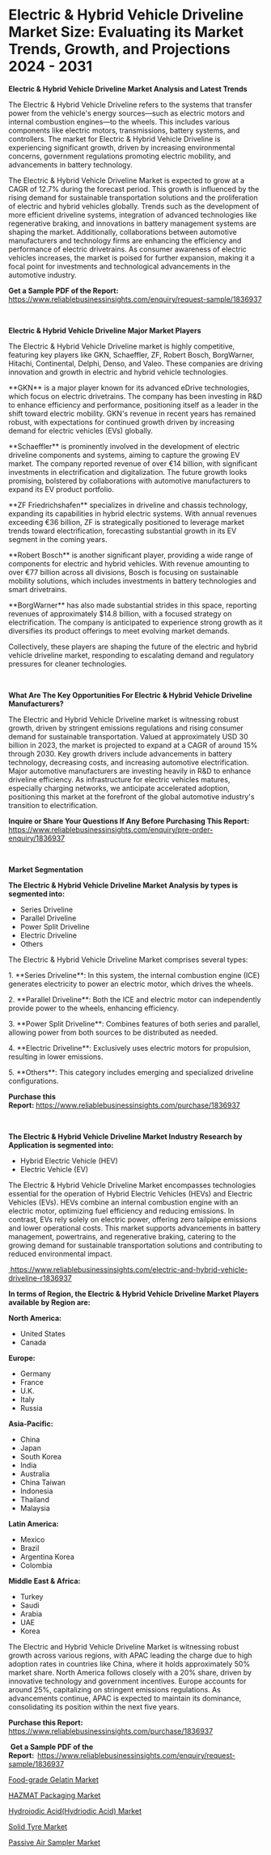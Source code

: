 <p><h1>Electric & Hybrid Vehicle Driveline Market Size: Evaluating its Market Trends, Growth, and Projections 2024 - 2031</h1></p><p><strong>Electric & Hybrid Vehicle Driveline Market Analysis and Latest Trends</strong></p>
<p><p>The Electric & Hybrid Vehicle Driveline refers to the systems that transfer power from the vehicle's energy sources—such as electric motors and internal combustion engines—to the wheels. This includes various components like electric motors, transmissions, battery systems, and controllers. The market for Electric & Hybrid Vehicle Driveline is experiencing significant growth, driven by increasing environmental concerns, government regulations promoting electric mobility, and advancements in battery technology.</p><p>The Electric & Hybrid Vehicle Driveline Market is expected to grow at a CAGR of 12.7% during the forecast period. This growth is influenced by the rising demand for sustainable transportation solutions and the proliferation of electric and hybrid vehicles globally. Trends such as the development of more efficient driveline systems, integration of advanced technologies like regenerative braking, and innovations in battery management systems are shaping the market. Additionally, collaborations between automotive manufacturers and technology firms are enhancing the efficiency and performance of electric drivetrains. As consumer awareness of electric vehicles increases, the market is poised for further expansion, making it a focal point for investments and technological advancements in the automotive industry.</p></p>
<p><strong>Get a Sample PDF of the Report:&nbsp;</strong> <a href="https://www.reliablebusinessinsights.com/enquiry/request-sample/1836937?utm_campaign=1119&utm_medium=2&utm_source=Github&utm_content=ia&utm_term=16102024&utm_id=electric-hybrid-vehicle-driveline">https://www.reliablebusinessinsights.com/enquiry/request-sample/1836937</a></p>
<p>&nbsp;</p>
<p><strong>Electric & Hybrid Vehicle Driveline Major Market Players</strong></p>
<p><p>The Electric & Hybrid Vehicle Driveline market is highly competitive, featuring key players like GKN, Schaeffler, ZF, Robert Bosch, BorgWarner, Hitachi, Continental, Delphi, Denso, and Valeo. These companies are driving innovation and growth in electric and hybrid vehicle technologies.</p><p>**GKN** is a major player known for its advanced eDrive technologies, which focus on electric drivetrains. The company has been investing in R&D to enhance efficiency and performance, positioning itself as a leader in the shift toward electric mobility. GKN's revenue in recent years has remained robust, with expectations for continued growth driven by increasing demand for electric vehicles (EVs) globally.</p><p>**Schaeffler** is prominently involved in the development of electric driveline components and systems, aiming to capture the growing EV market. The company reported revenue of over €14 billion, with significant investments in electrification and digitalization. The future growth looks promising, bolstered by collaborations with automotive manufacturers to expand its EV product portfolio.</p><p>**ZF Friedrichshafen** specializes in driveline and chassis technology, expanding its capabilities in hybrid electric systems. With annual revenues exceeding €36 billion, ZF is strategically positioned to leverage market trends toward electrification, forecasting substantial growth in its EV segment in the coming years.</p><p>**Robert Bosch** is another significant player, providing a wide range of components for electric and hybrid vehicles. With revenue amounting to over €77 billion across all divisions, Bosch is focusing on sustainable mobility solutions, which includes investments in battery technologies and smart drivetrains.</p><p>**BorgWarner** has also made substantial strides in this space, reporting revenues of approximately $14.8 billion, with a focused strategy on electrification. The company is anticipated to experience strong growth as it diversifies its product offerings to meet evolving market demands.</p><p>Collectively, these players are shaping the future of the electric and hybrid vehicle driveline market, responding to escalating demand and regulatory pressures for cleaner technologies.</p></p>
<p>&nbsp;</p>
<p><strong>What Are The Key Opportunities For Electric & Hybrid Vehicle Driveline Manufacturers?</strong></p>
<p><p>The Electric and Hybrid Vehicle Driveline market is witnessing robust growth, driven by stringent emissions regulations and rising consumer demand for sustainable transportation. Valued at approximately USD 30 billion in 2023, the market is projected to expand at a CAGR of around 15% through 2030. Key growth drivers include advancements in battery technology, decreasing costs, and increasing automotive electrification. Major automotive manufacturers are investing heavily in R&D to enhance driveline efficiency. As infrastructure for electric vehicles matures, especially charging networks, we anticipate accelerated adoption, positioning this market at the forefront of the global automotive industry's transition to electrification.</p></p>
<p><strong>Inquire or Share Your Questions If Any Before Purchasing This Report:</strong> <a href="https://www.reliablebusinessinsights.com/enquiry/pre-order-enquiry/1836937?utm_campaign=1119&utm_medium=2&utm_source=Github&utm_content=ia&utm_term=16102024&utm_id=electric-hybrid-vehicle-driveline">https://www.reliablebusinessinsights.com/enquiry/pre-order-enquiry/1836937</a></p>
<p>&nbsp;</p>
<p><strong>Market Segmentation</strong></p>
<p><strong>The Electric & Hybrid Vehicle Driveline Market Analysis by types is segmented into:</strong></p>
<p><ul><li>Series Driveline</li><li>Parallel Driveline</li><li>Power Split Driveline</li><li>Electric Driveline</li><li>Others</li></ul></p>
<p><p>The Electric & Hybrid Vehicle Driveline Market comprises several types: </p><p>1. **Series Driveline**: In this system, the internal combustion engine (ICE) generates electricity to power an electric motor, which drives the wheels.</p><p>2. **Parallel Driveline**: Both the ICE and electric motor can independently provide power to the wheels, enhancing efficiency.</p><p>3. **Power Split Driveline**: Combines features of both series and parallel, allowing power from both sources to be distributed as needed.</p><p>4. **Electric Driveline**: Exclusively uses electric motors for propulsion, resulting in lower emissions.</p><p>5. **Others**: This category includes emerging and specialized driveline configurations.</p></p>
<p><strong>Purchase this Report:&nbsp;</strong><a href="https://www.reliablebusinessinsights.com/purchase/1836937?utm_campaign=1119&utm_medium=2&utm_source=Github&utm_content=ia&utm_term=16102024&utm_id=electric-hybrid-vehicle-driveline">https://www.reliablebusinessinsights.com/purchase/1836937</a></p>
<p>&nbsp;</p>
<p><strong>The Electric & Hybrid Vehicle Driveline Market Industry Research by Application is segmented into:</strong></p>
<p><ul><li>Hybrid Electric Vehicle (HEV)</li><li>Electric Vehicle (EV)</li></ul></p>
<p><p>The Electric & Hybrid Vehicle Driveline Market encompasses technologies essential for the operation of Hybrid Electric Vehicles (HEVs) and Electric Vehicles (EVs). HEVs combine an internal combustion engine with an electric motor, optimizing fuel efficiency and reducing emissions. In contrast, EVs rely solely on electric power, offering zero tailpipe emissions and lower operational costs. This market supports advancements in battery management, powertrains, and regenerative braking, catering to the growing demand for sustainable transportation solutions and contributing to reduced environmental impact.</p></p>
<p><a href="https://www.reliablebusinessinsights.com/electric-and-hybrid-vehicle-driveline-r1836937?utm_campaign=1119&utm_medium=2&utm_source=Github&utm_content=ia&utm_term=16102024&utm_id=electric-hybrid-vehicle-driveline">&nbsp;https://www.reliablebusinessinsights.com/electric-and-hybrid-vehicle-driveline-r1836937</a></p>
<p><strong>In terms of Region, the Electric & Hybrid Vehicle Driveline Market Players available by Region are:</strong></p>
<p>
    <p> <strong> North America: </strong>
        <ul>
            <li>United States</li>
            <li>Canada</li>
        </ul>
        </p> 
    <p> <strong> Europe: </strong>
        <ul>
            <li>Germany</li>
            <li>France</li>
            <li>U.K.</li>
            <li>Italy</li>
            <li>Russia</li>
        </ul>
        </p> 
    <p> <strong> Asia-Pacific: </strong>
        <ul>
            <li>China</li>
            <li>Japan</li>
            <li>South Korea</li>
            <li>India</li>
            <li>Australia</li>
            <li>China Taiwan</li>
            <li>Indonesia</li>
            <li>Thailand</li>
            <li>Malaysia</li>
        </ul>
        </p> 
    <p> <strong> Latin America: </strong>
        <ul>
            <li>Mexico</li>
            <li>Brazil</li>
            <li>Argentina Korea</li>
            <li>Colombia</li>
        </ul>
        </p> 
    <p> <strong> Middle East & Africa: </strong>
        <ul>
            <li>Turkey</li>
            <li>Saudi</li>
            <li>Arabia</li>
            <li>UAE</li>
            <li>Korea</li>
        </ul>
    </p>
    </p>
<p><p>The Electric and Hybrid Vehicle Driveline Market is witnessing robust growth across various regions, with APAC leading the charge due to high adoption rates in countries like China, where it holds approximately 50% market share. North America follows closely with a 20% share, driven by innovative technology and government incentives. Europe accounts for around 25%, capitalizing on stringent emissions regulations. As advancements continue, APAC is expected to maintain its dominance, consolidating its position within the next five years.</p></p>
<p><strong>Purchase this Report: </strong><a href="https://www.reliablebusinessinsights.com/purchase/1836937?utm_campaign=1119&utm_medium=2&utm_source=Github&utm_content=ia&utm_term=16102024&utm_id=electric-hybrid-vehicle-driveline">https://www.reliablebusinessinsights.com/purchase/1836937</a></p>
<p>&nbsp;<strong>Get a Sample PDF of the Report:&nbsp;&nbsp;</strong><a href="https://www.reliablebusinessinsights.com/enquiry/request-sample/1836937?utm_campaign=1119&utm_medium=2&utm_source=Github&utm_content=ia&utm_term=16102024&utm_id=electric-hybrid-vehicle-driveline">https://www.reliablebusinessinsights.com/enquiry/request-sample/1836937</a></p>
<p><strong></strong></p>
<p><p><a href="https://github.com/catusaesianou/Market-Research-Report-List-1/blob/main/food-grade-gelatin-market.md?utm_campaign=1119&utm_medium=2&utm_source=Github&utm_content=ia&utm_term=16102024&utm_id=electric-hybrid-vehicle-driveline">Food-grade Gelatin Market</a></p><p><a href="https://www.linkedin.com/pulse/hazmat-packaging-sector-surge-122-growth-roadmap-2031-kuznets-f2yjc?utm_campaign=1119&utm_medium=2&utm_source=Github&utm_content=ia&utm_term=16102024&utm_id=electric-hybrid-vehicle-driveline">HAZMAT Packaging Market</a></p><p><a href="https://github.com/sogusofer/Market-Research-Report-List-1/blob/main/hydroiodic-acidhydriodic-acid-market.md?utm_campaign=1119&utm_medium=2&utm_source=Github&utm_content=ia&utm_term=16102024&utm_id=electric-hybrid-vehicle-driveline">Hydroiodic Acid(Hydriodic Acid) Market</a></p><p><a href="https://www.linkedin.com/pulse/solid-tyre-market-global-regional-analysis-focus-region-country-level-qzkoc?utm_campaign=1119&utm_medium=2&utm_source=Github&utm_content=ia&utm_term=16102024&utm_id=electric-hybrid-vehicle-driveline">Solid Tyre Market</a></p><p><a href="https://issuu.com/reportprime-2/docs/passive-air-sampler-market-size-203_1c59f2cf7a8a16?utm_campaign=1119&utm_medium=2&utm_source=Github&utm_content=ia&utm_term=16102024&utm_id=electric-hybrid-vehicle-driveline">Passive Air Sampler Market</a></p></p>